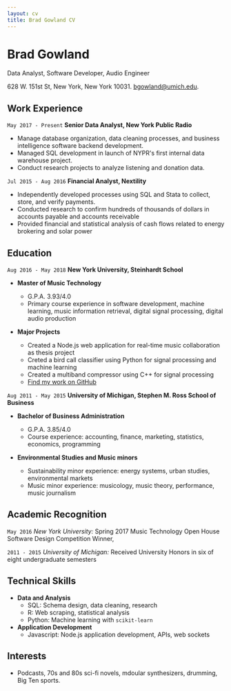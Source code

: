 ```yaml
---
layout: cv
title: Brad Gowland CV
---
```

# Brad Gowland
Data Analyst, Software Developer, Audio Engineer

628 W. 151st St,
New York, New York 10031. bgowland@umich.edu.

## Work Experience

`May 2017 - Present`
__Senior Data Analyst, New York Public Radio__

  - Manage database organization, data cleaning processes, and business intelligence software backend development.
  - Managed SQL development in launch of NYPR's first internal data warehouse project.
  - Conduct research projects to analyze listening and donation data.


`Jul 2015 - Aug 2016`
__Financial Analyst, Nextility__

  - Independently developed processes using SQL and Stata to collect, store, and verify payments.
  - Conducted research to confirm hundreds of thousands of dollars in accounts payable and accounts receivable
  - Provided financial and statistical analysis of cash flows related to energy brokering and solar power

## Education

`Aug 2016 - May 2018`
__New York University, Steinhardt School__

- **Master of Music Technology**
  - G.P.A. 3.93/4.0
  - Primary course experience in software development, machine learning, music information retrieval, digital signal
  processing, digital audio production
  
- **Major Projects**
  - Created a Node.js web application for real-time music collaboration as thesis project
  - Creted a bird call classifier using Python for signal processing and machine learning
  - Created a multiband compressor using C++ for signal processing
  - [Find my work on GitHub](https://github.com/bradgowland)


`Aug 2011 - May 2015`
__University of Michigan, Stephen M. Ross School of Business__

- **Bachelor of Business Administration** 
  - G.P.A. 3.85/4.0
  - Course experience: accounting, finance, marketing, statistics, economics, programming

- **Environmental Studies and Music minors**
  - Sustainability minor experience: energy systems, urban studies, environmental markets
  - Music minor experience: musicology, music theory, performance, music journalism

## Academic Recognition

`May 2016`
*New York University:* Spring 2017 Music Technology Open House Software Design Competition Winner, 

`2011 - 2015`
*University of Michigan:* Received University Honors in six of eight undergraduate semesters

## Technical Skills
- **Data and Analysis**
  - SQL: Schema design, data cleaning, research
  - R: Web scraping, statistical analysis
  - Python: Machine learning with `scikit-learn`
- **Application Development**
  - Javascript: Node.js application development, APIs, web sockets
  
## Interests 

- Podcasts, 70s and 80s sci-fi novels, mdoular synthesizers, drumming, Big Ten sports.

<!-- ### Footer
Last updated: Jan 2018 -->


